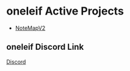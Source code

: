 # oneleif Active Projects
* [NoteMapV2](https://github.com/zmeriksen/NoteMapV2)


## oneleif Discord Link
[Discord](https://discord.gg/wkekGe3)
